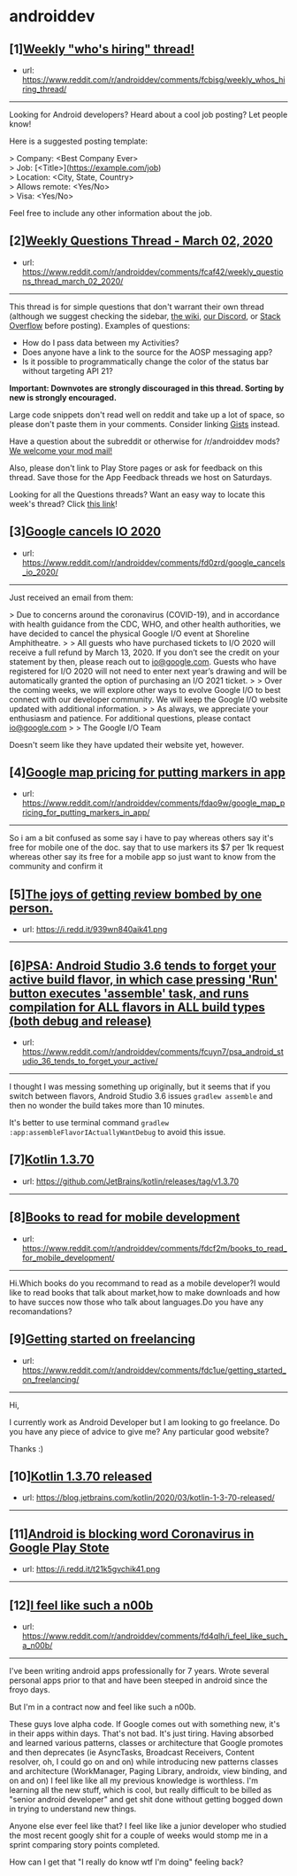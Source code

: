 # androiddev
## [1][Weekly "who's hiring" thread!](https://www.reddit.com/r/androiddev/comments/fcbisg/weekly_whos_hiring_thread/)
- url: https://www.reddit.com/r/androiddev/comments/fcbisg/weekly_whos_hiring_thread/
---
Looking for Android developers? Heard about a cool job posting? Let people know!

Here is a suggested posting template:

&gt; Company: &lt;Best Company Ever&gt;  
&gt; Job: [&lt;Title&gt;]\(https://example.com/job)  
&gt; Location: &lt;City, State, Country&gt;  
&gt; Allows remote: &lt;Yes/No&gt;  
&gt; Visa: &lt;Yes/No&gt;  

Feel free to include any other information about the job.
## [2][Weekly Questions Thread - March 02, 2020](https://www.reddit.com/r/androiddev/comments/fcaf42/weekly_questions_thread_march_02_2020/)
- url: https://www.reddit.com/r/androiddev/comments/fcaf42/weekly_questions_thread_march_02_2020/
---
This thread is for simple questions that don't warrant their own thread (although we suggest checking the sidebar, [the wiki](http://www.reddit.com/r/androiddev/wiki/), [our Discord](https://discord.gg/D2cNrqX), or [Stack Overflow](http://stackoverflow.com) before posting). Examples of questions:

* How do I pass data between my Activities?
* Does anyone have a link to the source for the AOSP messaging app?
* Is it possible to programmatically change the color of the status bar without targeting API 21?

**Important: Downvotes are strongly discouraged in this thread. Sorting by new is strongly encouraged.**

Large code snippets don't read well on reddit and take up a lot of space, so please don't paste them in your comments. Consider linking [Gists](https://gist.github.com) instead.

Have a question about the subreddit or otherwise for /r/androiddev mods? [We welcome your mod mail!](http://www.reddit.com/message/compose?to=%2Fr%2Fandroiddev)

Also, please don't link to Play Store pages or ask for feedback on this thread. Save those for the App Feedback threads we host on Saturdays.

Looking for all the Questions threads? Want an easy way to locate this week's thread? Click [this link](https://www.reddit.com/r/androiddev/search?q=title%3A%22questions+thread%22+author%3A%22AutoModerator%22&amp;restrict_sr=on&amp;sort=new&amp;t=all)!
## [3][Google cancels IO 2020](https://www.reddit.com/r/androiddev/comments/fd0zrd/google_cancels_io_2020/)
- url: https://www.reddit.com/r/androiddev/comments/fd0zrd/google_cancels_io_2020/
---
Just received an email from them:

&gt; Due to concerns around the coronavirus (COVID-19), and in accordance with health guidance from the CDC, WHO, and other health authorities, we have decided to cancel the physical Google I/O event at Shoreline Amphitheatre.
&gt; 
&gt; All guests who have purchased tickets to I/O 2020 will receive a full refund by March 13, 2020. If you don’t see the credit on your statement by then, please reach out to io@google.com. Guests who have registered for I/O 2020 will not need to enter next year’s drawing and will be automatically granted the option of purchasing an I/O 2021 ticket.
&gt; 
&gt; Over the coming weeks, we will explore other ways to evolve Google I/O to best connect with our developer community. We will keep the Google I/O website updated with additional information.
&gt; 
&gt; As always, we appreciate your enthusiasm and patience. For additional questions, please contact io@google.com
&gt; 
&gt; The Google I/O Team

Doesn't seem like they have updated their website yet, however.
## [4][Google map pricing for putting markers in app](https://www.reddit.com/r/androiddev/comments/fdao9w/google_map_pricing_for_putting_markers_in_app/)
- url: https://www.reddit.com/r/androiddev/comments/fdao9w/google_map_pricing_for_putting_markers_in_app/
---
So i am a bit confused as some say i have to pay whereas others say it's free for mobile one of the doc. say that to use  markers  its $7 per 1k request whereas other say its free for a mobile app so just want to know from the community and confirm it
## [5][The joys of getting review bombed by one person.](https://www.reddit.com/r/androiddev/comments/fczkpj/the_joys_of_getting_review_bombed_by_one_person/)
- url: https://i.redd.it/939wn840aik41.png
---

## [6][PSA: Android Studio 3.6 tends to forget your active build flavor, in which case pressing 'Run' button executes 'assemble' task, and runs compilation for ALL flavors in ALL build types (both debug and release)](https://www.reddit.com/r/androiddev/comments/fcuyn7/psa_android_studio_36_tends_to_forget_your_active/)
- url: https://www.reddit.com/r/androiddev/comments/fcuyn7/psa_android_studio_36_tends_to_forget_your_active/
---
I thought I was messing something up originally, but it seems that if you switch between flavors, Android Studio 3.6 issues `gradlew assemble` and then no wonder the build takes more than 10 minutes.

It's better to use terminal command `gradlew :app:assembleFlavorIActuallyWantDebug` to avoid this issue.
## [7][Kotlin 1.3.70](https://www.reddit.com/r/androiddev/comments/fcymq4/kotlin_1370/)
- url: https://github.com/JetBrains/kotlin/releases/tag/v1.3.70
---

## [8][Books to read for mobile development](https://www.reddit.com/r/androiddev/comments/fdcf2m/books_to_read_for_mobile_development/)
- url: https://www.reddit.com/r/androiddev/comments/fdcf2m/books_to_read_for_mobile_development/
---
Hi.Which books do you recommand to read as a mobile developer?I would like to read books that talk about market,how to make downloads and how to have succes now those who talk about languages.Do you have any recomandations?
## [9][Getting started on freelancing](https://www.reddit.com/r/androiddev/comments/fdc1ue/getting_started_on_freelancing/)
- url: https://www.reddit.com/r/androiddev/comments/fdc1ue/getting_started_on_freelancing/
---
Hi,

I currently work as Android Developer but I am looking to go freelance. Do you have any piece of advice to give me? Any particular good website? 

Thanks :)
## [10][Kotlin 1.3.70 released](https://www.reddit.com/r/androiddev/comments/fczl9s/kotlin_1370_released/)
- url: https://blog.jetbrains.com/kotlin/2020/03/kotlin-1-3-70-released/
---

## [11][Android is blocking word Coronavirus in Google Play Stote](https://www.reddit.com/r/androiddev/comments/fd07ou/android_is_blocking_word_coronavirus_in_google/)
- url: https://i.redd.it/t21k5gvchik41.png
---

## [12][I feel like such a n00b](https://www.reddit.com/r/androiddev/comments/fd4qlh/i_feel_like_such_a_n00b/)
- url: https://www.reddit.com/r/androiddev/comments/fd4qlh/i_feel_like_such_a_n00b/
---
I've been writing android apps professionally for 7 years. Wrote several personal apps prior to that and have been steeped in android since the froyo days.

But I'm in a contract now and feel like such a n00b.

These guys love alpha code. If Google comes out with something new, it's in their apps within days. That's not bad. It's just tiring. Having absorbed and learned various patterns, classes or architecture that Google promotes and then deprecates (ie AsyncTasks, Broadcast Receivers, Content resolver, oh, I could go on and on) while introducing new patterns classes and architecture (WorkManager, Paging Library, androidx, view binding, and on and on) I feel like like all my previous knowledge is worthless. I'm learning all the new stuff, which is cool, but really difficult to be billed as "senior android developer" and get shit done without getting bogged down in trying to understand new things.  

Anyone else ever feel like that?   I feel like like a junior developer who studied the most recent googly shit for a couple of weeks would stomp me in a sprint comparing story points completed. 

How can I get that "I really do know wtf I'm doing" feeling back?
